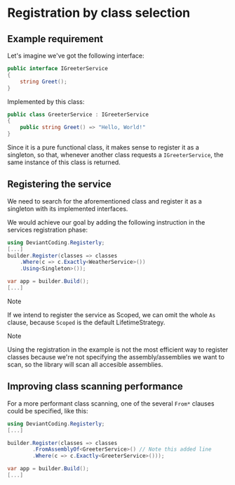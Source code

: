 # Registration by class selection

## Example requirement
Let's imagine we've got the following interface:

```csharp
public interface IGreeterService
{
    string Greet();
}
```

Implemented by this class:

```csharp
public class GreeterService : IGreeterService
{
    public string Greet() => "Hello, World!"
}
```

Since it is a pure functional class, it makes sense to register it as a singleton, so that, whenever another class requests a
`IGreeterService`, the same instance of this class is returned.

## Registering the service
We need to search for the aforementioned class and register it as a singleton with its implemented interfaces.

We would achieve our goal by adding the following instruction in the services registration phase:

```csharp
using DeviantCoding.Registerly;
[...]
builder.Register(classes => classes
    .Where(c => c.Exactly<WeatherService>())
    .Using<Singleton>());

var app = builder.Build();
[...]
```

> [!NOTE]
> If we intend to register the service as Scoped, we can omit the whole `As` clause, because `Scoped`
is the default LifetimeStrategy.

> [!NOTE]
> Using the registration in the example is not the most efficient way to register classes because
we're not specifying the assembly/assemblies we want to scan, so the library will scan all accesible
assemblies.

## Improving class scanning performance
For a more performant class scanning, one of the several `From*` clauses could be specified, like this:
```csharp
using DeviantCoding.Registerly;
[...]

builder.Register(classes => classes
        .FromAssemblyOf<GreeterService>() // Note this added line
        .Where(c => c.Exactly<GreeterService>()));

var app = builder.Build();
[...]

```
